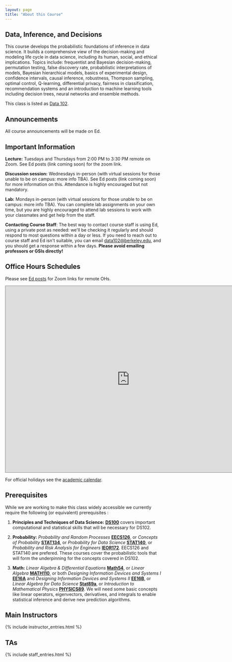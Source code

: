 ```yaml
---
layout: page
title: "About this Course"
---
```


<!-- # DS102: Data, Inference, and Decisions -->
## Data, Inference, and Decisions

This course develops the probabilistic foundations of inference in data science. It builds a comprehensive view of the decision-making and modeling life cycle in data science, including its human, social, and ethical implications. Topics include: frequentist and Bayesian decision-making, permutation testing, false discovery rate, probabilistic interpretations of models, Bayesian hierarchical models, basics of experimental design, confidence intervals, causal inference, robustness, Thompson sampling, optimal control, Q-learning, differential privacy, fairness in classification, recommendation systems and an introduction to machine learning tools including decision trees, neural networks and ensemble methods.

This class is listed as [Data 102](https://classes.berkeley.edu/content/2021-fall-data-c102-001-lec-001).


## Announcements

All course announcements will be made on Ed.


## Important Information

**Lecture:** Tuesdays and Thursdays from 2:00 PM to 3:30 PM remote on Zoom. See Ed posts (link coming soon) for the zoom link.

**Discussion session:** Wednesdays in-person (with virtual sessions for those unable to be on campus: more info TBA). See Ed posts (link coming soon) for more information on this. Attendance is highly encouraged but not mandatory.

**Lab:** Mondays in-person (with virtual sessions for those unable to be on campus: more info TBA). You can complete lab assignments on your own time, but you are highly encouraged to attend lab sessions to work with your classmates and get help from the staff.

**Contacting Course Staff**: The best way to contact course staff is using Ed, using a private post as needed: we'll be checking it regularly and should respond to most questions within a day or less. If you need to reach out to course staff and Ed isn't suitable, you can email data102@berkeley.edu, and you should get a response within a few days. **Please avoid emailing professors or GSIs directly!**

## Office Hours Schedules

Please see [Ed posts](TBA) for Zoom links for remote OHs.

<iframe src="https://calendar.google.com/calendar/embed?height=600&amp;wkst=1&amp;bgcolor=%234285F4&amp;ctz=America%2FLos_Angeles&amp;src=Y19tanUwNDRqN2huZjVvMjBoZGoxNzZranI4c0Bncm91cC5jYWxlbmRhci5nb29nbGUuY29t&amp;color=%233F51B5&amp;mode=WEEK&amp;showTitle=0&amp;showPrint=0&amp;showTabs=0" style="border:solid 1px #777" width="800" height="600" frameborder="0" scrolling="no"></iframe>
<!-- <iframe src="https://calendar.google.com/calendar/embed?src=c_i6vcnkqpt1pl5rfp8dsqle1kus%40group.calendar.google.com&ctz=America%2FLos_Angeles" style="border: 0" width="800" height="600" frameborder="0" scrolling="no"></iframe> -->

<!-- <iframe src="https://calendar.google.com/calendar/embed?showTitle=0&amp;showPrint=0&amp;showCalendars=0&amp;showTz=0&amp;mode=WEEK&amp;height=600&amp;wkst=1&amp;bgcolor=%23FFFFFF&amp;src=berkeley.edu_j925o99uns4c0dmr73rief7274%40group.calendar.google.com&amp;src=berkeley.edu_9orffahki30fjqmfpuulengrk0@group.calendar.google.com&amp;color=%23BE6D00&amp;ctz=America%2FLos_Angeles" style="border: 0" width="800" height="600" frameborder="0" scrolling="no"></iframe> -->

For official holidays see the [academic calendar](https://registrar.berkeley.edu/calendar).


## Prerequisites

While we are working to make this class widely accessible we currently require the following (or equivalent) prerequisites :

1. **Principles and Techniques of Data Science:** [**DS100**](http://ds100.org) covers important computational and statistical skills that will be necessary for DS102.


1. **Probability:** *Probability and Random Processes* [**EECS126**](https://inst.eecs.berkeley.edu/~ee126), or *Concepts of Probability* [**STAT134**](http://www.stat134.org/), or *Probability for Data Science* [**STAT140**](http://prob140.org/about/), or *Probability and Risk Analysis for Engineers* [**IEOR172**](https://tbp.berkeley.edu/syllabi/484/download/). EECS126 and STAT140 are prefered. These courses cover the probabilistic tools that will form the underpinning for the concepts covered in DS102.

1. **Math:** *Linear Algebra & Differential Equations* [**Math54**](https://math.berkeley.edu/~nikhil/courses/54.f18/), or *Linear Algebra* [**MATH110**](https://math.berkeley.edu/~mcivor/math110su13/), or both *Designing Information Devices and Systems I* [**EE16A**](http://inst.eecs.berkeley.edu/~ee16a/sp19/) and *Designing Information Devices and Systems II* [**EE16B**](https://inst.eecs.berkeley.edu/~ee16b/), or *Linear Algebra for Data Science* [**Stat89a**](https://www.stat.berkeley.edu/~mmahoney/s18-lads/), or *Introduction to Mathematical Physics* [**PHYSICS89**](https://imgur.com/a/TKzcK1Z). We will need some basic concepts like linear operators, eigenvectors, derivatives, and integrals to enable statistical inference and derive new prediction algorithms.



## Main Instructors

{% include instructor_entries.html %}


## TAs

{% include staff_entries.html %}
